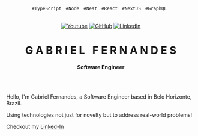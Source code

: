 <p align="center">
  <code>#TypeScript</code> &nbsp; <code>#Node</code> &nbsp; <code>#Nest</code> &nbsp; <code>#React</code> &nbsp; <code>#NextJS</code> &nbsp; <code>#GraphQL</code> &nbsp;
</p>

<br/>

<!-- Icons -->
<div align="center">
  <a href="https://www.youtube.com/channel/UCblely93wOCb_SvE_HOpOEA" title="Learn With Me">
    <img alt="Youtube" src="https://img.shields.io/youtube/channel/subscribers/UCblely93wOCb_SvE_HOpOEA?label=YouTube&logo=youtube&style=flat&logo=appveyor"></a>
  <a href="https://www.instagram.com/ogabrielfernandez/" title="Follow Me">
    <img src="https://img.shields.io/badge/Instagram-%20%20-orange" alt="GitHub" /></a>
  <a href="https://www.linkedin.com/in/seufernandez/" title="Hire me">
    <img alt="LinkedIn" src="https://img.shields.io/badge/Linked--In-%20%20%20%20-blue"></a>
</div>

<!-- Title -->
<div align="center">
  <h1 align="center">G A B R I E L &nbsp; F E R N A N D E S</h1>
  <b>Software Engineer</b>
</div>

<br/>

<!-- Main Content -->
<p align="justify">
  &nbsp;&nbsp;&nbsp;
  
Hello, I'm Gabriel Fernandes, a Software Engineer based in Belo Horizonte, Brazil.

Using technologies not just for novelty but to address real-world problems!

Checkout my [Linked-In](https://www.linkedin.com/in/seufernandez/)



